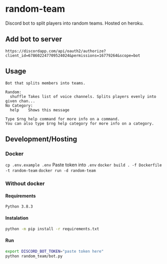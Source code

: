 # random-team
Discord bot to split players into random teams. Hosted on heroku.

## Add bot to server
`https://discordapp.com/api/oauth2/authorize?client_id=678602247709524024&permissions=16779264&scope=bot`

## Usage
```
Bot that splits members into teams.

Random:
  shuffle Takes list of voice channels. Splits players evenly into given chan...
​No Category:
  help    Shows this message

Type $rng help command for more info on a command.
You can also type $rng help category for more info on a category.
```

## Development/Hosting

### Docker
`cp .env.example .env`
Paste token into `.env`
`docker build . -f Dockerfile -t random-team`
`docker run -d random-team`

### Without docker

#### Requirements
`Python 3.8.3`

#### Instalation
```bash
python -m pip install -r requirements.txt
```
#### Run
```bash
export DISCORD_BOT_TOKEN="paste token here"
python random_team/bot.py
```
